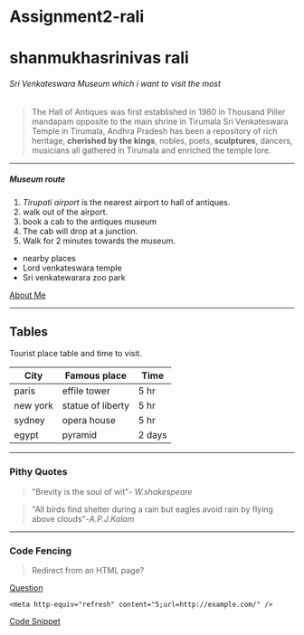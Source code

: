 # Assignment2-rali
# shanmukhasrinivas rali
###### Sri Venkateswara Museum which i want to visit the most
> The Hall of Antiques was first established in 1980 in Thousand Piller mandapam opposite to the main shrine in Tirumala Sri Venkateswara Temple in Tirumala, Andhra Pradesh has been a repository of rich heritage, **cherished by the kings**, nobles, poets, __sculptures__, dancers, musicians all gathered in Tirumala and enriched the temple lore.
***
##### Museum route

1. *Tirupati airport* is the nearest airport to hall of antiques.
2. walk out of the airport.
3. book a cab to the antiques museum
4. The cab will drop at a junction.
5. Walk for 2 minutes towards the museum.
* nearby places
* Lord venkateswara temple
* Sri venkatewarara zoo park

[About Me](AboutMe.md)

***
## Tables
Tourist place table and time to visit.

| City | Famous place | Time |
|------|---------------|------------|
| paris | effile tower | 5 hr |
| new york | statue of liberty | 5 hr |
| sydney | opera house | 5 hr |
| egypt | pyramid | 2 days |


***
### Pithy Quotes
> "Brevity is the soul of wit"- *W.shakespeare*

> "All birds find shelter during a rain but eagles avoid rain by flying above clouds"-*A.P.J.Kalam*

***
### Code Fencing
> Redirect from an HTML page?

[Question](https://stackoverflow.com/questions/5411538/redirect-from-an-html-page)

```
<meta http-equiv="refresh" content="5;url=http://example.com/" />
```

[Code Snippet](https://css-tricks.com/snippets/html/meta-refresh/)